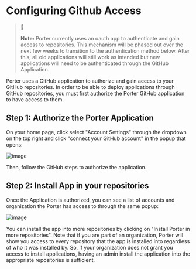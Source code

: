 # Configuring Github Access

> 🚧
>
> **Note:** Porter currently uses an oauth app to authenticate and gain access to repositories. This mechanism will be phased out
> over the next few weeks to transition to the authentication method below. After this, all old applications will still work as intended 
> but new applications will need to be authenticated through the GitHub Application.

Porter uses a GitHub application to authorize and gain access to your GitHub repositories. In order to be able to deploy
applications through GitHub repositories, you must first authorize the Porter GitHub application to have
access to them.

## Step 1: Authorize the Porter Application

On your home page, click select "Account Settings" through the dropdown on the top right and click "connect your GitHub account"
in the popup that opens:

![image](https://user-images.githubusercontent.com/25856165/125105942-0acb6d00-e0ad-11eb-8254-6660d390daea.png)

Then, follow the GitHub steps to authorize the application.

## Step 2: Install App in your repositories

Once the Application is authorized, you can see a list of accounts and organization the Porter has access to 
through the same popup:

![image](https://user-images.githubusercontent.com/25856165/125106692-ee7c0000-e0ad-11eb-9c79-44714f898aa5.png)

You can install the app into more repositories by clicking on "Install Porter in more repositories". Note that if you are part of an organization, Porter will show you access to every repository that the app is installed into regardless of who it was installed by. 
So, if your organization does not grant you access to install applications, having an admin install the application into the appropriate repositories is sufficient.
